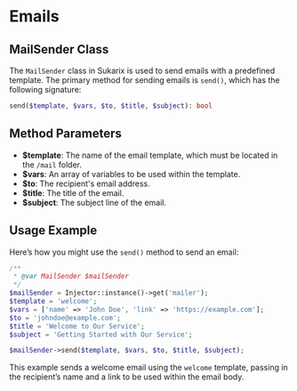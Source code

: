 # Emails

<!-- toc -->

## MailSender Class

The `MailSender` class in Sukarix is used to send emails with a predefined template. The primary method for sending
emails is `send()`, which has the following signature:

```php
send($template, $vars, $to, $title, $subject): bool
```

## Method Parameters

- **$template**: The name of the email template, which must be located in the `/mail` folder.
- **$vars**: An array of variables to be used within the template.
- **$to**: The recipient's email address.
- **$title**: The title of the email.
- **$subject**: The subject line of the email.

## Usage Example

Here’s how you might use the `send()` method to send an email:

```php
/**
 * @var MailSender $mailSender
 */
$mailSender = Injector::instance()->get('mailer');
$template = 'welcome';
$vars = ['name' => 'John Doe', 'link' => 'https://example.com'];
$to = 'johndoe@example.com';
$title = 'Welcome to Our Service';
$subject = 'Getting Started with Our Service';

$mailSender->send($template, $vars, $to, $title, $subject);
```

This example sends a welcome email using the `welcome` template, passing in the recipient’s name and a link to be used
within the email body.
